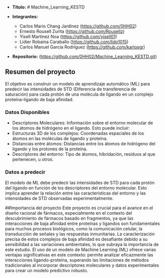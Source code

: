 - **Título:** # Machine_Learning_KESTD
- **Integrantes:**
    - Carlos Mario Chang Jardínez (https://github.com/0HH02)
    - Ernesto Rousell Zurita (https://github.com/Rousellz)
    - Yisell Martínez Noa (https://github.com/yisell01)
    - Lidier Robaina Caraballo (https://github.com/lido1015)
    - Carlos Manuel García Rodríguez (https://github.com/karlosgr)
    
- **Repositorio:** (https://github.com/0HH02/Machine_Learning_KESTD.git)

## Resumen del proyecto

El objetivo es construir un modelo de aprendizaje automático (ML) para predecir las intensidades de STD (Diferencia de transferencia de saturación) para cada protón de una molécula de ligando en un complejo proteína-ligando de baja afinidad.

### Datos Disponibles
   - Descriptores Moleculares: Información sobre el entorno molecular de los átomos de hidrógeno en el ligando. Esto puede incluir:
   - Estructuras 3D de los complejos: Coordenadas espaciales de los átomos en las moléculas de ligando y proteína.
   - Distancias entre átomos: Distancias entre los átomos de hidrógeno del ligando y los protones de la proteína.
   - Descriptores del entorno: Tipo de átomos, hibridación, residuos al que pertenecen, u otros.
   
### Datos a predecir
El modelo de ML debe predecir las intensidades de STD para cada protón del ligando en función de los descriptores del entorno molecular. Esto implica aprender la relación entre las características del entorno y las intensidades de STD observadas experimentalmente.

##Importancia del proyecto
Este proyecto es crucial para el avance en el diseño racional de fármacos, especialmente en el contexto del descubrimiento de fármacos basado en fragmentos, ya que las interacciones de baja afinidad entre proteínas y ligandos son fundamentales para muchos procesos biológicos, como la comunicación celular, la transducción de señales y las respuestas inmunitarias. La caracterización precisa de estos complejos de baja afinidad es desafiante debido a su sensibilidad a las variaciones ambientales, lo que subraya la importancia de este estudio. El uso de un modelo de Machine Learning (ML) ofrece varias ventajas significativas en este contexto: permite analizar eficazmente las interacciones ligando-proteína, superando las limitaciones de métodos tradicionales al incorporar descriptores moleculares y datos experimentales para crear un modelo predictivo robusto.


